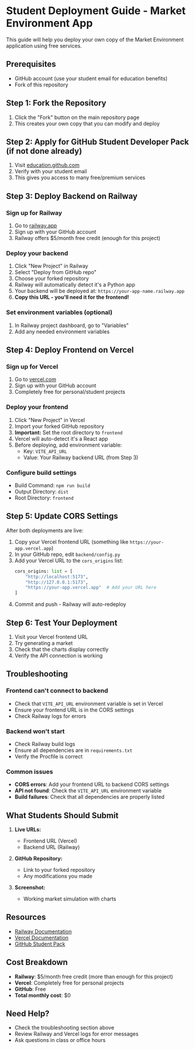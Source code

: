 # Student Deployment Guide - Market Environment App

This guide will help you deploy your own copy of the Market Environment application using free services.

## Prerequisites
- GitHub account (use your student email for education benefits)
- Fork of this repository

## Step 1: Fork the Repository
1. Click the "Fork" button on the main repository page
2. This creates your own copy that you can modify and deploy

## Step 2: Apply for GitHub Student Developer Pack (if not done already)
1. Visit [education.github.com](https://education.github.com/pack)
2. Verify with your student email
3. This gives you access to many free/premium services

## Step 3: Deploy Backend on Railway

### Sign up for Railway
1. Go to [railway.app](https://railway.app)
2. Sign up with your GitHub account
3. Railway offers $5/month free credit (enough for this project)

### Deploy your backend
1. Click "New Project" in Railway
2. Select "Deploy from GitHub repo"
3. Choose your forked repository
4. Railway will automatically detect it's a Python app
5. Your backend will be deployed at: `https://your-app-name.railway.app`
6. **Copy this URL - you'll need it for the frontend!**

### Set environment variables (optional)
1. In Railway project dashboard, go to "Variables"
2. Add any needed environment variables

## Step 4: Deploy Frontend on Vercel

### Sign up for Vercel
1. Go to [vercel.com](https://vercel.com)
2. Sign up with your GitHub account
3. Completely free for personal/student projects

### Deploy your frontend
1. Click "New Project" in Vercel
2. Import your forked GitHub repository
3. **Important:** Set the root directory to `frontend`
4. Vercel will auto-detect it's a React app
5. Before deploying, add environment variable:
   - Key: `VITE_API_URL`
   - Value: Your Railway backend URL (from Step 3)

### Configure build settings
- Build Command: `npm run build`
- Output Directory: `dist`
- Root Directory: `frontend`

## Step 5: Update CORS Settings

After both deployments are live:

1. Copy your Vercel frontend URL (something like `https://your-app.vercel.app`)
2. In your GitHub repo, edit `backend/config.py`
3. Add your Vercel URL to the `cors_origins` list:
   ```python
   cors_origins: list = [
       "http://localhost:5173",
       "http://127.0.0.1:5173", 
       "https://your-app.vercel.app"  # Add your URL here
   ]
   ```
4. Commit and push - Railway will auto-redeploy

## Step 6: Test Your Deployment

1. Visit your Vercel frontend URL
2. Try generating a market
3. Check that the charts display correctly
4. Verify the API connection is working

## Troubleshooting

### Frontend can't connect to backend
- Check that `VITE_API_URL` environment variable is set in Vercel
- Ensure your frontend URL is in the CORS settings
- Check Railway logs for errors

### Backend won't start
- Check Railway build logs
- Ensure all dependencies are in `requirements.txt`
- Verify the Procfile is correct

### Common issues
- **CORS errors**: Add your frontend URL to backend CORS settings
- **API not found**: Check the `VITE_API_URL` environment variable
- **Build failures**: Check that all dependencies are properly listed

## What Students Should Submit

1. **Live URLs:**
   - Frontend URL (Vercel)
   - Backend URL (Railway)

2. **GitHub Repository:**
   - Link to your forked repository
   - Any modifications you made

3. **Screenshot:**
   - Working market simulation with charts

## Resources

- [Railway Documentation](https://docs.railway.app/)
- [Vercel Documentation](https://vercel.com/docs)
- [GitHub Student Pack](https://education.github.com/pack)

## Cost Breakdown
- **Railway**: $5/month free credit (more than enough for this project)
- **Vercel**: Completely free for personal projects
- **GitHub**: Free
- **Total monthly cost**: $0

## Need Help?
- Check the troubleshooting section above
- Review Railway and Vercel logs for error messages
- Ask questions in class or office hours
